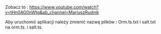 Zobacz to :
https://www.youtube.com/watch?v=tHn0AG0nWtg&ab_channel=MariuszRudnik


Aby uruchomić aplikacji należy zmienić nazwę plików : 
Orm.ts.txt i salt.txt na orm.ts. i salt.ts.

